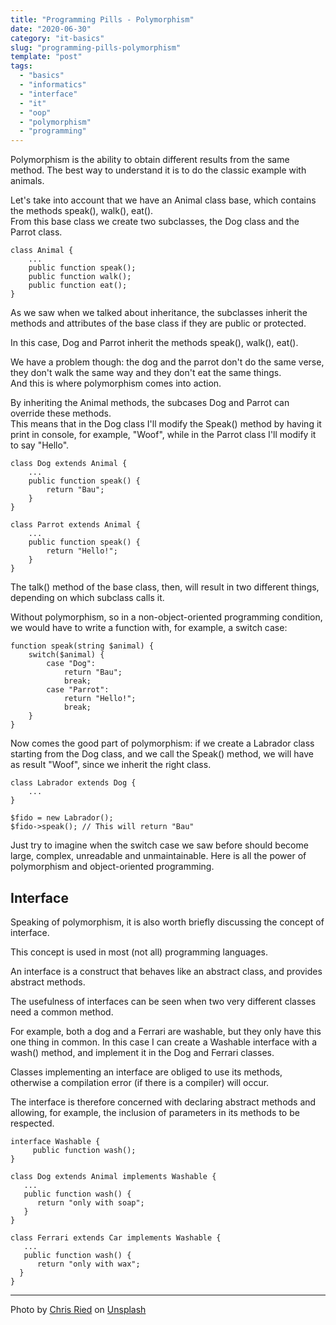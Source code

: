 ```yaml
---
title: "Programming Pills - Polymorphism"
date: "2020-06-30"
category: "it-basics"
slug: "programming-pills-polymorphism"
template: "post"
tags: 
  - "basics"
  - "informatics"
  - "interface"
  - "it"
  - "oop"
  - "polymorphism"
  - "programming"
---
```


Polymorphism is the ability to obtain different results from the same method. The best way to understand it is to do the classic example with animals.

Let's take into account that we have an Animal class base, which contains the methods speak(), walk(), eat().  
From this base class we create two subclasses, the Dog class and the Parrot class.

```
class Animal {
    ...
    public function speak();
    public function walk();
    public function eat();
}
```

As we saw when we talked about inheritance, the subclasses inherit the methods and attributes of the base class if they are public or protected.

In this case, Dog and Parrot inherit the methods speak(), walk(), eat().

We have a problem though: the dog and the parrot don't do the same verse, they don't walk the same way and they don't eat the same things.  
And this is where polymorphism comes into action.

By inheriting the Animal methods, the subcases Dog and Parrot can override these methods.  
This means that in the Dog class I'll modify the Speak() method by having it print in console, for example, "Woof", while in the Parrot class I'll modify it to say "Hello".

```
class Dog extends Animal {
    ...
    public function speak() {
        return "Bau";
    }
}

class Parrot extends Animal {
    ...
    public function speak() {
        return "Hello!";
    }
}
```

The talk() method of the base class, then, will result in two different things, depending on which subclass calls it.

Without polymorphism, so in a non-object-oriented programming condition, we would have to write a function with, for example, a switch case:

```
function speak(string $animal) {
    switch($animal) {
        case "Dog":
            return "Bau";
            break;
        case "Parrot":
            return "Hello!";
            break;
    }
}
```

Now comes the good part of polymorphism: if we create a Labrador class starting from the Dog class, and we call the Speak() method, we will have as result "Woof", since we inherit the right class.

```
class Labrador extends Dog {
    ...
}

$fido = new Labrador();
$fido->speak(); // This will return "Bau"
```

Just try to imagine when the switch case we saw before should become large, complex, unreadable and unmaintainable. Here is all the power of polymorphism and object-oriented programming.

## Interface

Speaking of polymorphism, it is also worth briefly discussing the concept of interface.

This concept is used in most (not all) programming languages.

An interface is a construct that behaves like an abstract class, and provides abstract methods.

The usefulness of interfaces can be seen when two very different classes need a common method.

For example, both a dog and a Ferrari are washable, but they only have this one thing in common. In this case I can create a Washable interface with a wash() method, and implement it in the Dog and Ferrari classes.

Classes implementing an interface are obliged to use its methods, otherwise a compilation error (if there is a compiler) will occur.

The interface is therefore concerned with declaring abstract methods and allowing, for example, the inclusion of parameters in its methods to be respected.

```
interface Washable {
     public function wash();
}

class Dog extends Animal implements Washable {
   ...
   public function wash() {
      return "only with soap";
   }
}

class Ferrari extends Car implements Washable {
   ...
   public function wash() {
      return "only with wax";
  }
}
```

* * *

Photo by [Chris Ried](https://unsplash.com/@cdr6934?utm_source=unsplash&utm_medium=referral&utm_content=creditCopyText) on [Unsplash](https://unsplash.com/s/photos/programming?utm_source=unsplash&utm_medium=referral&utm_content=creditCopyText)
